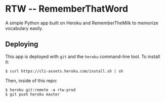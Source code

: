 # RTW -- RememberThatWord

A simple Python app built on Heroku and RememberTheMilk to memorize vocabulary easily.

## Deploying

This app is deployed with `git` and the `heroku` command-line tool. To install it:

    $ curl https://cli-assets.heroku.com/install.sh | sh

Then, inside of this repo:

    $ heroku git:remote -a rtw-prod
    $ git push heroku master
